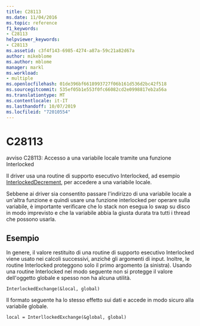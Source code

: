 ```yaml
---
title: C28113
ms.date: 11/04/2016
ms.topic: reference
f1_keywords:
- C28113
helpviewer_keywords:
- C28113
ms.assetid: c3f4f143-6985-4274-a87a-59c21a82d67a
author: mikeblome
ms.author: mblome
manager: markl
ms.workload:
- multiple
ms.openlocfilehash: 01de396bf6618993727f06b161d536d2bc42f518
ms.sourcegitcommit: 535ef05b1e553f0fc66082cd2e0998817eb2a56a
ms.translationtype: MT
ms.contentlocale: it-IT
ms.lasthandoff: 10/07/2019
ms.locfileid: "72010554"
---
```

# <a name="c28113"></a>C28113
avviso C28113: Accesso a una variabile locale tramite una funzione Interlocked

 Il driver usa una routine di supporto esecutivo Interlocked, ad esempio [InterlockedDecrement](https://docs.microsoft.com/windows-hardware/drivers/ddi/content/wdm/nf-wdm-interlockeddecrement), per accedere a una variabile locale.

 Sebbene ai driver sia consentito passare l'indirizzo di una variabile locale a un'altra funzione e quindi usare una funzione interlocked per operare sulla variabile, è importante verificare che lo stack non esegua lo swap su disco in modo imprevisto e che la variabile abbia la giusta durata tra tutti i thread che possono usarla.

## <a name="example"></a>Esempio
 In genere, il valore restituito di una routine di supporto esecutivo Interlocked viene usato nei calcoli successivi, anziché gli argomenti di input. Inoltre, le routine Interlocked proteggono solo il primo argomento (a sinistra). Usando una routine Interlocked nel modo seguente non si protegge il valore dell'oggetto globale e spesso non ha alcuna utilità.

```
InterlockedExchange(&local, global)
```

 Il formato seguente ha lo stesso effetto sui dati e accede in modo sicuro alla variabile globale.

```
local = InterllockedExchange(&global, global)
```